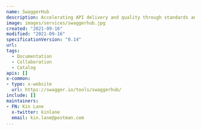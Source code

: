 ```yaml
---
name: SwaggerHub
description: Accelerating API delivery and quality through standards and collaboration, built on OpenAPI.
image: images/services/swaggerhub.jpg
created: "2021-09-16"
modified: "2021-09-16"
specificationVersion: "0.14"
url: 
tags:
  - Documentation
  - Collaboration
  - Catalog
apis: []
x-common:
- type: x-website
  url: https://swagger.io/tools/swaggerhub/
include: []
maintainers:
- FN: Kin Lane
  x-twitter: kinlane
  email: kin.lane@postman.com
...
```

